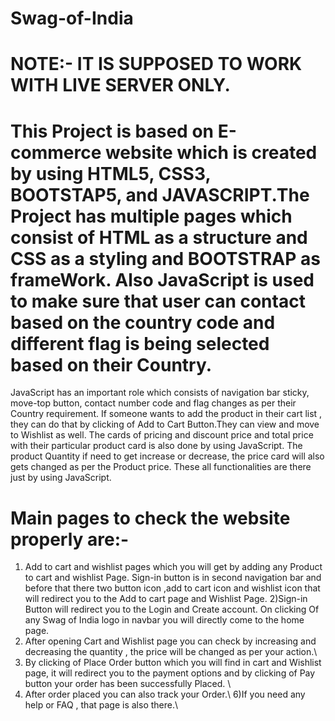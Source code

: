 # Swag-of-India

# NOTE:- IT IS SUPPOSED TO WORK WITH LIVE SERVER ONLY.
# This Project is based on E-commerce website which is created by using HTML5, CSS3, BOOTSTAP5, and JAVASCRIPT.The Project has multiple pages which consist of HTML as a structure and CSS as a styling and BOOTSTRAP as frameWork. Also JavaScript is used to make sure that user can contact based on the country code and different flag is being selected based on their Country.

 JavaScript has an important role which consists of navigation bar sticky, move-top button, contact number code and flag changes as per their Country requirement.
 If someone wants to add the product in their cart list , they can do that by clicking of Add to Cart Button.They can view and move to Wishlist as well.
 The cards of pricing and discount price and total price with their particular product card is also done by using JavaScript.
 The product Quantity if need to get increase or decrease, the price card will also gets changed as per the Product price.
 These all functionalities are there just by using JavaScript. 

# Main pages to check the website properly are:-
1) Add to cart and wishlist pages which you will get by adding any Product to cart and wishlist Page. Sign-in button is in second navigation bar and before that there two button icon ,add to cart icon and wishlist icon that will redirect you to the Add to cart page and Wishlist Page.
2)Sign-in Button will redirect you to the Login and Create account. On clicking Of any Swag of India logo in navbar you will directly come to the home page.
3) After opening Cart and Wishlist page you can check by increasing and decreasing the quantity , the price will be changed as per your action.\ 
4) By clicking of Place Order button which you will find in cart and Wishlist page, it will redirect you to the payment options and by clicking of Pay button your order has been successfully Placed. \ 
5) After order placed you can also track your Order.\ 
6)If you need any help or FAQ , that page is also there.\ 
